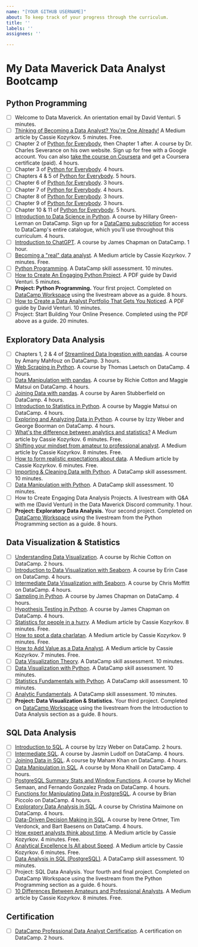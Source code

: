 ```yaml
---
name: "[YOUR GITHUB USERNAME]"
about: To keep track of your progress through the curriculum.
title: ''
labels: ''
assignees: ''

---
```


# My Data Maverick Data Analyst Bootcamp

## Python Programming

- [ ] Welcome to Data Maverick. An orientation email by David Venturi. 5 minutes.
- [ ] [Thinking of Becoming a Data Analyst? You're One Already!](https://towardsdatascience.com/thinking-of-becoming-a-data-analyst-youre-already-one-5773b63ae83b) A Medium article by Cassie Kozyrkov. 5 minutes. Free.
- [ ] Chapter 2 of [Python for Everybody](https://www.py4e.com/), then Chapter 1 after. A course by Dr. Charles Severance on his own website. Sign up for free with a Google account. You can also [take the course on Coursera](https://imp.i384100.net/python-for-everybody-davidanalyst) and get a Coursera certificate (paid). 4 hours.
- [ ] Chapter 3 of [Python for Everybody](https://www.py4e.com/). 4 hours.
- [ ] Chapters 4 & 5 of [Python for Everybody](https://www.py4e.com/). 5 hours.
- [ ] Chapter 6 of [Python for Everybody](https://www.py4e.com/). 3 hours.
- [ ] Chapter 7 of [Python for Everybody](https://www.py4e.com/). 4 hours.
- [ ] Chapter 8 of [Python for Everybody](https://www.py4e.com/). 3 hours.
- [ ] Chapter 9 of [Python for Everybody](https://www.py4e.com/). 3 hours.
- [ ] Chapter 10 & 11 of [Python for Everybody](https://www.py4e.com/). 5 hours.
- [ ] [Introduction to Data Science in Python](https://datacamp.pxf.io/7mRY5Y). A course by Hillary Green-Lerman on DataCamp. Sign up for a [DataCamp subscription](https://datacamp.pxf.io/x9V1Ex) for access to DataCamp's entire catalogue, which you'll use throughout this curriculum. 4 hours.
- [ ] [Introduction to ChatGPT](https://datacamp.pxf.io/NkKgbN). A course by James Chapman on DataCamp. 1 hour.
- [ ] [Becoming a "real" data analyst](https://towardsdatascience.com/becoming-a-real-data-analyst-dcaf5f48bc34). A Medium article by Cassie Kozyrkov. 7 minutes. Free.
- [ ] [Python Programming](https://datacamp.pxf.io/x9V1kx). A DataCamp skill assessment. 10 minutes.
- [ ] [How to Create An Engaging Python Project](https://github.com/datamaverickhq/python-project-guide/blob/main/python_project_guide.pdf). A PDF guide by David Venturi. 5 minutes.
- [ ] **Project: Python Programming.** Your first project. Completed on [DataCamp Workspace](https://datacamp.pxf.io/YgErze) using the livestream above as a guide. 8 hours.
- [ ] [How to Create a Data Analyst Portfolio That Gets You Noticed](https://github.com/datamaverickhq/portfolio-guide). A PDF guide by David Venturi. 10 minutes.
- [ ] Project: Start Building Your Online Presence. Completed using the PDF above as a guide. 20 minutes.

## Exploratory Data Analysis

- [ ] Chapters 1, 2 & 4 of [Streamlined Data Ingestion with pandas](https://datacamp.pxf.io/e4ym11). A course by Amany Mahfouz on DataCamp. 3 hours.
- [ ] [Web Scraping in Python](https://datacamp.pxf.io/qn5Pzg). A course by Thomas Laetsch on DataCamp. 4 hours.
- [ ] [Data Manipulation with pandas](https://datacamp.pxf.io/DV94yb). A course by Richie Cotton and Maggie Matsui on DataCamp. 4 hours.
- [ ] [Joining Data with pandas](https://datacamp.pxf.io/9W4KLE). A course by Aaren Stubberfield on DataCamp. 4 hours.
- [ ] [Introduction to Statistics in Python](https://datacamp.pxf.io/kjDxOV). A course by Maggie Matsui on DataCamp. 4 hours.
- [ ] [Exploring and Analyzing Data in Python](https://datacamp.pxf.io/e4ym1Q). A course by Izzy Weber and George Boorman on DataCamp. 4 hours.
- [ ] [What's the difference between analytics and statistics?](https://towardsdatascience.com/whats-the-difference-between-analytics-and-statistics-cd35d457e17) A Medium article by Cassie Kozyrkov. 6 minutes. Free.
- [ ] [Shifting your mindset from amateur to professional analyst](https://towardsdatascience.com/shifting-your-mindset-from-amateur-to-professional-analyst-61383f913408). A Medium article by Cassie Kozyrkov. 8 minutes. Free.
- [ ] [How to form realistic expectations about data](https://towardsdatascience.com/how-to-form-realistic-expectations-about-data-622e85ab62cb). A Medium article by Cassie Kozyrkov. 6 minutes. Free.
- [ ] [Importing & Cleaning Data with Python](https://datacamp.pxf.io/kjDx4V). A DataCamp skill assessment. 10 minutes.
- [ ] [Data Manipulation with Python](https://datacamp.pxf.io/15n4Gz). A DataCamp skill assessment. 10 minutes.
- [ ] How to Create Engaging Data Analysis Projects. A  livestream with Q&A with me (David Venturi) in the Data Maverick Discord community. 1 hour.
- [ ] **Project: Exploratory Data Analysis.** Your second project. Completed on [DataCamp Workspace](https://datacamp.pxf.io/YgErze) using the livestream from the Python Programming section as a guide. 8 hours.

## Data Visualization & Statistics

- [ ] [Understanding Data Visualization](https://datacamp.pxf.io/JreDkv). A course by Richie Cotton on DataCamp. 2 hours.
- [ ] [Introduction to Data Visualization with Seaborn](https://datacamp.pxf.io/Xx0J43). A course by Erin Case on DataCamp. 4 hours.
- [ ] [Intermediate Data Visualization with Seaborn](https://datacamp.pxf.io/WDWVOe). A course by Chris Moffitt on DataCamp. 4 hours.
- [ ] [Sampling in Python](https://datacamp.pxf.io/Ear40D). A course by James Chapman on DataCamp. 4 hours.
- [ ] [Hypothesis Testing in Python](https://datacamp.pxf.io/b34nkM). A course by James Chapman on DataCamp. 4 hours.
- [ ] [Statistics for people in a hurry](https://towardsdatascience.com/statistics-for-people-in-a-hurry-a9613c0ed0b). A Medium article by Cassie Kozyrkov. 8 minutes. Free.
- [ ] [How to spot a data charlatan](https://towardsdatascience.com/how-to-spot-a-data-charlatan-85785c991433). A Medium article by Cassie Kozyrkov. 9 minutes. Free.
- [ ] [How to Add Value as a Data Analyst](https://towardsdatascience.com/how-to-add-value-as-a-data-analyst-8a6ae900b82a). A Medium article by Cassie Kozyrkov. 7 minutes. Free.
- [ ] [Data Visualization Theory](https://datacamp.pxf.io/4eO4a3). A DataCamp skill assessment. 10 minutes.
- [ ] [Data Visualization with Python](https://datacamp.pxf.io/2rb4RA). A DataCamp skill assessment. 10 minutes.
- [ ] [Statistics Fundamentals with Python](https://datacamp.pxf.io/NK1jG1). A DataCamp skill assessment. 10 minutes.
- [ ] [Analytic Fundamentals](https://datacamp.pxf.io/YgEZVr). A DataCamp skill assessment. 10 minutes.
- [ ] **Project: Data Visualization & Statistics.** Your third project. Completed on [DataCamp Workspace](https://datacamp.pxf.io/YgErze) using the livestream from the Introduction to Data Analysis section as a guide. 8 hours.

## SQL Data Analysis

- [ ] [Introduction to SQL](https://datacamp.pxf.io/Xx0JYG). A course by Izzy Weber on DataCamp. 2 hours.
- [ ] [Intermediate SQL](https://datacamp.pxf.io/BXm40B). A course by Jasmin Ludolf on DataCamp. 4 hours.
- [ ] [Joining Data in SQL](https://datacamp.pxf.io/zNaWe7). A course by Maham Khan on DataCamp. 4 hours.
- [ ] [Data Manipulation in SQL](https://datacamp.pxf.io/0ZJbxL). A course by Mona Khalil on DataCamp. 4 hours.
- [ ] [PostgreSQL Summary Stats and Window Functions](https://datacamp.pxf.io/EKakzn). A course by Michel Semaan, and Fernando Gonzalez Prada on DataCamp. 4 hours.
- [ ] [Functions for Manipulating Data in PostgreSQL](https://datacamp.pxf.io/nL1aRa). A course by Brian Piccolo on DataCamp. 4 hours.
- [ ] [Exploratory Data Analysis in SQL](https://datacamp.pxf.io/ba3LD6). A course by Christina Maimone on DataCamp. 4 hours.
- [ ] [Data-Driven Decision Making in SQL](https://datacamp.pxf.io/6ebvP3). A course by Irene Ortner, Tim Verdonck, and Bart Baesens on DataCamp. 4 hours.
- [ ] [How expert analysts think about time](https://towardsdatascience.com/how-expert-analysts-think-about-time-6ae59573fe64). A Medium article by Cassie Kozyrkov. 4 minutes. Free.
- [ ] [Analytical Excellence Is All about Speed](https://towardsdatascience.com/analytical-excellence-is-all-about-speed-6881c848c09c). A Medium article by Cassie Kozyrkov. 6 minutes. Free.
- [ ] [Data Analysis in SQL (PostgreSQL)](https://datacamp.pxf.io/ORVPrZ). A DataCamp skill assessment. 10 minutes.
- [ ] Project: SQL Data Analysis. Your fourth and final project. Completed on DataCamp Workspace using the livestream from the Python Programming section as a guide. 6 hours.
- [ ] [10 Differences Between Amateurs and Professional Analysts](https://towardsdatascience.com/10-differences-between-amateurs-and-professional-analysts-3a1be1a06a4d). A Medium article by Cassie Kozyrkov. 8 minutes. Free.

## Certification

- [ ] [DataCamp Professional Data Analyst Certification](https://datacamp.pxf.io/4Pe3WG). A certification on DataCamp. 2 hours.
